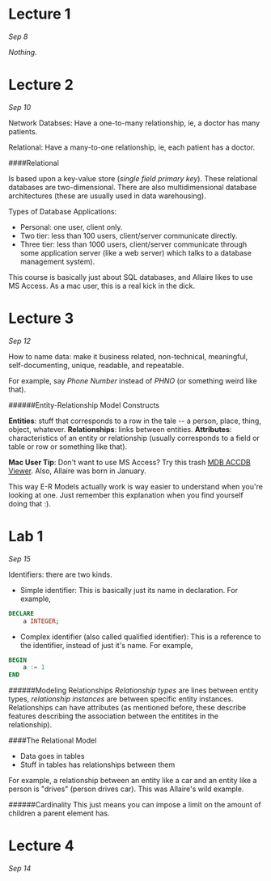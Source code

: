Lecture 1
=========

*Sep 8*

*Nothing*.

Lecture 2
=========

*Sep 10*

Network Databses: Have a one-to-many relationship, ie, a doctor has many patients.

Relational: Have a many-to-one relationship, ie, each patient has a doctor.

####Relational

Is based upon a key-value store (*single field primary key*). These relational databases are two-dimensional. There are also multidimensional database architectures (these are usually used in data warehousing).

Types of Database Applications:

- Personal: one user, client only.
- Two tier: less than 100 users, client/server communicate directly.
- Three tier: less than 1000 users, client/server communicate through some application server (like a web server) which talks to a database management system).

This course is basically just about SQL databases, and Allaire likes to use MS Access. As a mac user, this is a real kick in the dick.

Lecture 3
=========

*Sep 12*

How to name data: make it business related, non-technical, meaningful, self-documenting, unique, readable, and repeatable.

For example, say *Phone Number* instead of *PHNO* (or something weird like that).

######Entity-Relationship Model Constructs

**Entities**: stuff that corresponds to a row in the tale -- a person, place, thing, object, whatever.
**Relationships**: links between entities.
**Attributes**: characteristics of an entity or relationship (usually corresponds to a field or table or row or something like that).

**Mac User Tip**: Don't want to use MS Access? Try this trash <a href="https://itunes.apple.com/app/id417392270?mt=12">MDB ACCDB Viewer</a>. Also, Allaire was born in January.

This way E-R Models actually work is way easier to understand when you're looking at one. Just remember this explanation when you find yourself doing that :).

Lab 1
=====

*Sep 15*

Identifiers: there are two kinds.
- Simple identifier: This is basically just its name in declaration. For example, 
```sql
DECLARE
	a INTEGER;
```
- Complex identifier (also called qualified identifier): This is a reference to the identifier, instead of just it's name. For example,
```sql
BEGIN
	a := 1
END
```

######Modeling Relationships
*Relationship types* are lines between entity types, *relationship instances* are between specific entity instances. Relationships can have attributes (as mentioned before, these describe features describing the association between the entitites in the relationship).

####The Relational Model
- Data goes in tables
- Stuff in tables has relationships between them

For example, a relationship between an entity like a  car and an entity like a person is "drives" (person drives car). This was Allaire's wild example.

######Cardinality
This just means you can impose a limit on the amount of children a parent element has.

Lecture 4
=========

*Sep 14*


